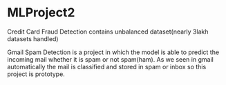 # MLProject2
   Credit Card Fraud Detection
contains unbalanced dataset(nearly 3lakh datasets handled)

Gmail Spam Detection is a  project in which the model is able to predict the incoming mail whether it is spam or not spam(ham). As we seen in gmail automatically the mail is classified and stored in spam or inbox so this project is prototype.
